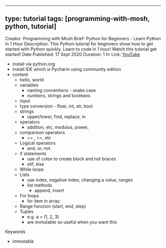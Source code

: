 
---
type: tutorial
tags: [programming-with-mosh, python, tutorial]
---

Creator:	Programming with Mosh
Brief:	Python for Beginners - Learn Python in 1 Hour
Description:	This Python tutorial for beginners show how to get started with Python quickly. Learn to code in 1 hour! Watch this tutorial get started!
Date Published:	17 Sept 2020
Duration:	1 hr
Link:	[YouTube](https://www.youtube.com/watch?v=kqtD5dpn9C8)


- install via python.org
- install IDE which is Pycharm using community edition
- content
	- hello, world
	- variables
		- naming conventions - snake case
		- numbers, strings and booleans
	- input
	- type conversion - float, int, str, bool
	- strings
		- upper/lower, find, replace, in
	- operators
		- addition, etc, modulus, power, 
	- comparison operators
		- == , >=, etc
	- Logical operators
		- and, or, not
	- if statements
		- use of colon to create block and not braces
		- elif, else
	- While loops
	- Lists
		- use index, negative index, changing a value, ranges
		- list methods
			- append, insert
	- For loops
		- for item in array:
	- Range function (start, end, step)
	- Tuples 
		- e.g. a = (1, 2, 3)
		- are immutable so useful when you want this

Keywords
- immutable
